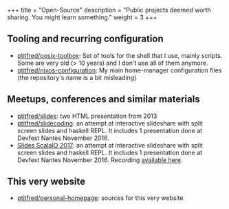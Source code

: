 +++
title = "Open-Source"
description = "Public projects deemed worth sharing. You might learn something."
weight = 3
+++

## Tooling and recurring configuration

- [ptitfred/posix-toolbox](https://github.com/ptitfred/posix-toolbox): Set of tools for the shell that I use, mainly scripts. Some are very old (> 10 years) and I don't use all of them anymore.
- [ptitfred/nixos-configuration](https://github.com/ptitfred/nixos-configuration): My main home-manager configuration files (the repository's name is a bit misleading)

## Meetups, conferences and similar materials

- [ptitfred/slides](https://github.com/ptitfred/slides): two HTML presentation from 2013
- [ptitfred/slidecoding](https://github.com/ptitfred/slidecoding): an attempt at interactive slideshare with split screen slides and haskell REPL. It includes 1 presentation done at Devfest Nantes November 2016.
- [Slides ScalaIO 2017](https://github.com/ptitfred/slides-scalaio-2017): an attempt at interactive slideshare with split screen slides and haskell REPL. It includes 1 presentation done at Devfest Nantes November 2016. Recording [available here](@/tutorials-and-conferences/2017-11-02_haskell-in-production-scalaio.md).

## This very website

- [ptitfred/personal-homepage](https://github.com/ptitfred/personal-homepage): sources for this very website
